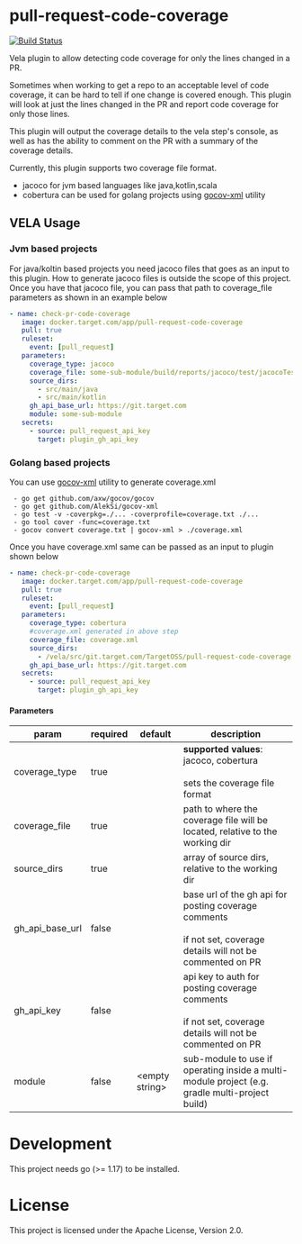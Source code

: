 
# pull-request-code-coverage

[![Build Status](https://vela-server.prod.target.com/badge/TargetOSS/pull-request-code-coverage/status.svg)](https://vela.prod.target.com/TargetOSS/pull-request-code-coverage)

Vela plugin to allow detecting code coverage for only the lines changed in a PR.

Sometimes when working to get a repo to an acceptable level of code coverage, it can be hard to tell if one change is
covered enough.  This plugin will look at just the lines changed in the PR and report code coverage for only those
lines.

This plugin will output the coverage details to the vela step's console, as well as has the ability to comment on the
PR with a summary of the coverage details.

Currently, this plugin supports two coverage file format.
* jacoco for jvm based languages like java,kotlin,scala
* cobertura can be used for golang projects using [gocov-xml](https://github.com/AlekSi/gocov-xml) utility



## VELA Usage

### Jvm based projects
For java/koltin based projects you need jacoco files that goes as an input to this plugin. How to generate jacoco files is outside the scope of
this project. Once you have that jacoco file, you can pass that path to coverage_file parameters as shown in an example below

```yaml
- name: check-pr-code-coverage
   image: docker.target.com/app/pull-request-code-coverage
   pull: true
   ruleset:
     event: [pull_request]
   parameters:
     coverage_type: jacoco
     coverage_file: some-sub-module/build/reports/jacoco/test/jacocoTestReport.xml
     source_dirs:
       - src/main/java
       - src/main/kotlin
     gh_api_base_url: https://git.target.com
     module: some-sub-module
   secrets:
     - source: pull_request_api_key
       target: plugin_gh_api_key
```


### Golang based projects
You can use [gocov-xml](https://github.com/AlekSi/gocov-xml) utility to generate coverage.xml
```
 - go get github.com/axw/gocov/gocov
 - go get github.com/AlekSi/gocov-xml
 - go test -v -coverpkg=./... -coverprofile=coverage.txt ./...
 - go tool cover -func=coverage.txt
 - gocov convert coverage.txt | gocov-xml > ./coverage.xml
```

Once you have coverage.xml same can  be passed as an input to plugin shown below

```yaml
- name: check-pr-code-coverage
   image: docker.target.com/app/pull-request-code-coverage
   pull: true
   ruleset:
     event: [pull_request]
   parameters:
     coverage_type: cobertura
     #coverage.xml generated in above step
     coverage_file: coverage.xml
     source_dirs:
       - /vela/src/git.target.com/TargetOSS/pull-request-code-coverage
     gh_api_base_url: https://git.target.com
   secrets:
     - source: pull_request_api_key
       target: plugin_gh_api_key
```

#### Parameters

|param|required| default | description|
|---|---|---|---|
|coverage_type| true | | **supported values**: jacoco, cobertura<br><br>sets the coverage file format  |
|coverage_file| true | | path to where the coverage file will be located, relative to the working dir |
|source_dirs| true | | array of source dirs, relative to the working dir |
|gh_api_base_url| false | | base url of the gh api for posting coverage comments<br><br>if not set, coverage details will not be commented on PR   |
|gh_api_key| false | | api key to auth for posting coverage comments<br><br>if not set, coverage details will not be commented on PR  |
|module | false  | \<empty string\> | sub-module to use if operating inside a multi-module project (e.g. gradle multi-project build) |

# Development

This project needs  go (>= 1.17) to be  installed.

# License
This project is licensed under the Apache License, Version 2.0.